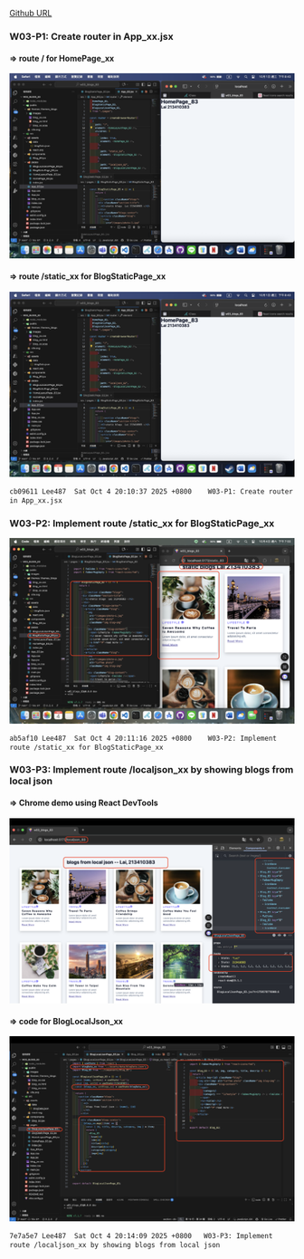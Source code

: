 [Github URL](https://github.com/Lee487/1141-2N-demo-Lai-83.git)

### W03-P1: Create router in App_xx.jsx
 
#### => route / for HomePage_xx
 
![](w03-p1-1.png)
 
#### => route /static_xx for BlogStaticPage_xx
 
![](w03-p1-1.png)
 
```
cb09611 Lee487  Sat Oct 4 20:10:37 2025 +0800    W03-P1: Create router in App_xx.jsx
```
### W03-P2: Implement route /static_xx for BlogStaticPage_xx
 
![](w03-p2.png)
 
```
ab5af10 Lee487  Sat Oct 4 20:11:16 2025 +0800    W03-P2: Implement route /static_xx for BlogStaticPage_xx
```
### W03-P3: Implement route /localjson_xx by showing blogs from local json
 
#### => Chrome demo using React DevTools
 
![](w03-p3-1.png)
 
#### => code for BlogLocalJson_xx
 
![](w03-p3-2.png)
 
```
7e7a5e7 Lee487  Sat Oct 4 20:14:09 2025 +0800   W03-P3: Implement route /localjson_xx by showing blogs from local json
```

